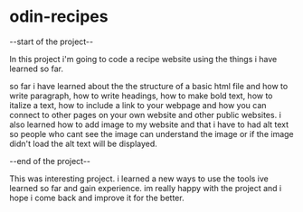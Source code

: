 # odin-recipes

--start of the project--

In this project i'm going to code a recipe website using the things i have learned so far. 

so far i have learned about the the structure of a basic html file and how to write paragraph, how to write headings, how to make bold text, how to italize a text, how to include a link to your webpage and how you can connect to other pages on your own website and other public websites. i also learned how to add image to my website and that i have to had alt text so people who cant see the image can understand the image or if the image didn't load the alt text will be displayed.

--end of the project--

This was interesting project. i learned a new ways to use the tools ive learned so far and gain experience. im really happy with the project and i hope i come back and improve it for the better. 